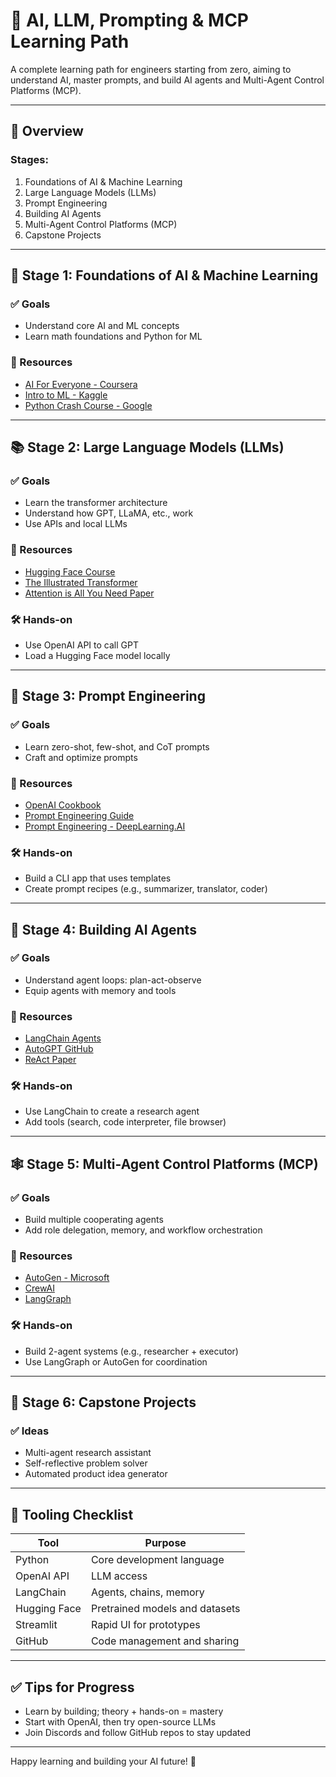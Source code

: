 # 🧠 AI, LLM, Prompting & MCP Learning Path

A complete learning path for engineers starting from zero, aiming to understand AI, master prompts, and build AI agents and Multi-Agent Control Platforms (MCP).

---

## 🧭 Overview

### Stages:

1. Foundations of AI & Machine Learning
2. Large Language Models (LLMs)
3. Prompt Engineering
4. Building AI Agents
5. Multi-Agent Control Platforms (MCP)
6. Capstone Projects

---

## 🧠 Stage 1: Foundations of AI & Machine Learning

### ✅ Goals

* Understand core AI and ML concepts
* Learn math foundations and Python for ML

### 📘 Resources

* [AI For Everyone - Coursera](https://www.coursera.org/learn/ai-for-everyone)
* [Intro to ML - Kaggle](https://www.kaggle.com/learn/intro-to-machine-learning)
* [Python Crash Course - Google](https://developers.google.com/edu/python)

---

## 📚 Stage 2: Large Language Models (LLMs)

### ✅ Goals

* Learn the transformer architecture
* Understand how GPT, LLaMA, etc., work
* Use APIs and local LLMs

### 📘 Resources

* [Hugging Face Course](https://huggingface.co/learn)
* [The Illustrated Transformer](http://jalammar.github.io/illustrated-transformer/)
* [Attention is All You Need Paper](https://arxiv.org/abs/1706.03762)

### 🛠️ Hands-on

* Use OpenAI API to call GPT
* Load a Hugging Face model locally

---

## 🎯 Stage 3: Prompt Engineering

### ✅ Goals

* Learn zero-shot, few-shot, and CoT prompts
* Craft and optimize prompts

### 📘 Resources

* [OpenAI Cookbook](https://github.com/openai/openai-cookbook)
* [Prompt Engineering Guide](https://github.com/dair-ai/Prompt-Engineering-Guide)
* [Prompt Engineering - DeepLearning.AI](https://www.deeplearning.ai/short-courses/chatgpt-prompt-engineering-for-developers/)

### 🛠️ Hands-on

* Build a CLI app that uses templates
* Create prompt recipes (e.g., summarizer, translator, coder)

---

## 🤖 Stage 4: Building AI Agents

### ✅ Goals

* Understand agent loops: plan-act-observe
* Equip agents with memory and tools

### 📘 Resources

* [LangChain Agents](https://docs.langchain.com/docs/components/agents/)
* [AutoGPT GitHub](https://github.com/Torantulino/Auto-GPT)
* [ReAct Paper](https://arxiv.org/abs/2210.03629)

### 🛠️ Hands-on

* Use LangChain to create a research agent
* Add tools (search, code interpreter, file browser)

---

## 🕸️ Stage 5: Multi-Agent Control Platforms (MCP)

### ✅ Goals

* Build multiple cooperating agents
* Add role delegation, memory, and workflow orchestration

### 📘 Resources

* [AutoGen - Microsoft](https://github.com/microsoft/autogen)
* [CrewAI](https://github.com/joaomdmoura/crewAI)
* [LangGraph](https://docs.langchain.com/langgraph/)

### 🛠️ Hands-on

* Build 2-agent systems (e.g., researcher + executor)
* Use LangGraph or AutoGen for coordination

---

## 🧪 Stage 6: Capstone Projects

### ✅ Ideas

* Multi-agent research assistant
* Self-reflective problem solver
* Automated product idea generator

---

## 🔧 Tooling Checklist

| Tool         | Purpose                        |
| ------------ | ------------------------------ |
| Python       | Core development language      |
| OpenAI API   | LLM access                     |
| LangChain    | Agents, chains, memory         |
| Hugging Face | Pretrained models and datasets |
| Streamlit    | Rapid UI for prototypes        |
| GitHub       | Code management and sharing    |

---

## ✅ Tips for Progress

* Learn by building; theory + hands-on = mastery
* Start with OpenAI, then try open-source LLMs
* Join Discords and follow GitHub repos to stay updated

---

Happy learning and building your AI future! 🚀
